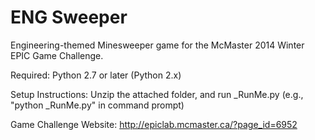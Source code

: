 # ENG Sweeper

Engineering-themed Minesweeper game for the McMaster 2014 Winter EPIC Game Challenge.

Required: Python 2.7 or later (Python 2.x)

Setup Instructions: Unzip the attached folder, and run _RunMe.py (e.g., "python _RunMe.py" in command prompt)

Game Challenge Website: http://epiclab.mcmaster.ca/?page_id=6952

